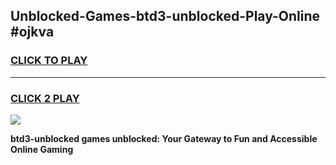 
## Unblocked-Games-btd3-unblocked-Play-Online #ojkva
<h3>
<a href="https://news.freeplayer.one?title=btd3-unblocked&ref=3">CLICK TO PLAY</a></h3>
<hr>

<h3>
<a href="https://news.freeplayer.one?title=btd3-unblocked&ref=3">CLICK 2 PLAY</a>
  
</h3>

<a href="https://news.freeplayer.one?title=btd3-unblocked&ref=3"><img src="https://clearcache.store/games.png"></a>


**btd3-unblocked games unblocked: Your Gateway to Fun and Accessible Online Gaming**
